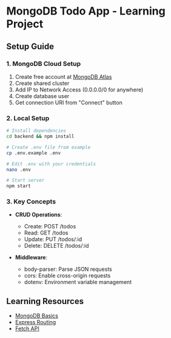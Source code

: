 # MongoDB Todo App - Learning Project

## Setup Guide

### 1. MongoDB Cloud Setup
1. Create free account at [MongoDB Atlas](https://www.mongodb.com/cloud/atlas)
2. Create shared cluster
3. Add IP to Network Access (0.0.0.0/0 for anywhere)
4. Create database user
5. Get connection URI from "Connect" button

### 2. Local Setup
```bash
# Install dependencies
cd backend && npm install

# Create .env file from example
cp .env.example .env

# Edit .env with your credentials
nano .env

# Start server
npm start
```

### 3. Key Concepts
- **CRUD Operations**: 
  - Create: POST /todos
  - Read: GET /todos 
  - Update: PUT /todos/:id
  - Delete: DELETE /todos/:id
  
- **Middleware**:
  - body-parser: Parse JSON requests
  - cors: Enable cross-origin requests
  - dotenv: Environment variable management

## Learning Resources
- [MongoDB Basics](https://www.mongodb.com/docs/manual/crud/)
- [Express Routing](https://expressjs.com/en/guide/routing.html)
- [Fetch API](https://developer.mozilla.org/en-US/docs/Web/API/Fetch_API)
